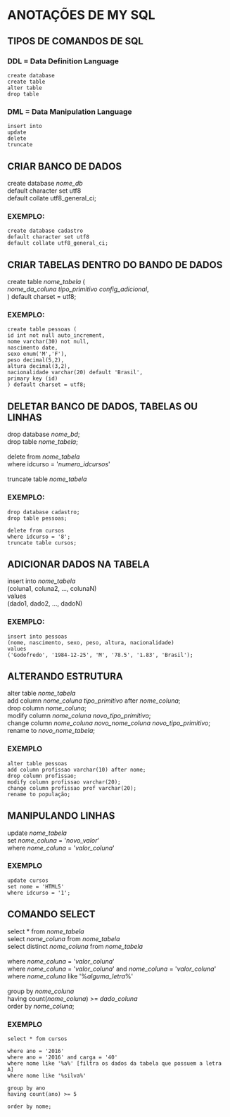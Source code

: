 # **ANOTAÇÕES DE MY SQL**

## **TIPOS DE COMANDOS DE SQL**

### DDL = Data Definition Language
```
create database
create table
alter table
drop table
```
### DML = Data Manipulation Language 
```
insert into
update
delete
truncate
```
## **CRIAR BANCO DE DADOS**

create database *nome_db*<br>
default character set utf8<br>
default collate utf8_general_ci;

### EXEMPLO:
```
create database cadastro
default character set utf8
default collate utf8_general_ci;
```
## **CRIAR TABELAS DENTRO DO BANDO DE DADOS**

create table *nome_tabela* (<br>
*nome_da_coluna* *tipo_primitivo* *config_adicional*,<br>
) default charset = utf8;

### EXEMPLO:
```
create table pessoas (
id int not null auto_increment,
nome varchar(30) not null,
nascimento date,
sexo enum('M','F'),
peso decimal(5,2),
altura decimal(3,2),
nacionalidade varchar(20) default 'Brasil',
primary key (id)
) default charset = utf8;
```
## **DELETAR BANCO DE DADOS, TABELAS OU LINHAS**

drop database *nome_bd*;<br>
drop table *nome_tabela*;<br>
<br>
delete from *nome_tabela*<br>
where idcurso = '*numero_idcursos*'<br>
<br>
truncate table *nome_tabela*

### EXEMPLO:
```
drop database cadastro;
drop table pessoas;

delete from cursos
where idcurso = '8';
truncate table cursos;
```
## **ADICIONAR DADOS NA TABELA**

insert into *nome_tabela*<br>
(coluna1, coluna2, ..., colunaN)<br>
values<br>
(dado1, dado2, ..., dadoN)

### EXEMPLO:
```
insert into pessoas
(nome, nascimento, sexo, peso, altura, nacionalidade)
values
('Godofredo', '1984-12-25', 'M', '78.5', '1.83', 'Brasil');
```
## **ALTERANDO ESTRUTURA**

alter table *nome_tabela*<br>
add column *nome_coluna* *tipo_primitivo* after *nome_coluna*;<br>
drop column *nome_coluna*;<br>
modify column *nome_coluna* *novo_tipo_primitivo*;<br>
change column *nome_coluna* *novo_nome_coluna* *novo_tipo_primitivo*;<br>
rename to *novo_nome_tabela*;

### EXEMPLO
```
alter table pessoas
add column profissao varchar(10) after nome;
drop column profissao;
modify column profissao varchar(20);
change column profissao prof varchar(20);
rename to população;
```
## **MANIPULANDO LINHAS**

update *nome_tabela*<br>
set *nome_coluna* = '*novo_valor*'<br>
where *nome_coluna* = '*valor_coluna*'

### EXEMPLO
```
update cursos
set nome = 'HTML5'
where idcurso = '1';
```
## **COMANDO SELECT**

select * from *nome_tabela*<br>
select *nome_coluna* from *nome_tabela*<br>
select distinct *nome_coluna* from *nome_tabela*<br>
<br>
where *nome_coluna* = '*valor_coluna*'<br>
where *nome_coluna* = '*valor_coluna*' and *nome_coluna* = '*valor_coluna*'<br>
where *nome_coluna* like '%*alguma_letra*%'<br>
<br>
group by *nome_coluna*<br>
having count(*nome_coluna*) >= *dado_coluna*<br>
order by *nome_coluna*;

### EXEMPLO
```
select * fom cursos

where ano = '2016'
where ano = '2016' and carga = '40'
where nome like '%a%' [filtra os dados da tabela que possuem a letra A]
where nome like '%silva%'

group by ano
having count(ano) >= 5

order by nome;
```